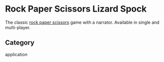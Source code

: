# Rock Paper Scissors Lizard Spock
The classic [rock paper scissors](https://aldopolojr-rock-paper-scissors.netlify.app/) game with a narrator. Available in single and multi-player.

## Category
application